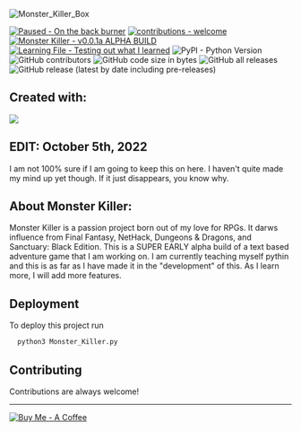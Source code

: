 ![Monster_Killer_Box](https://user-images.githubusercontent.com/113222022/189575173-cce613b2-48a9-4dda-9d3b-af7f08cdbcf3.png)

[![Paused - On the back burner](https://img.shields.io/badge/Paused-On_the_back_burner-ff0000)](https://)  [![contributions - welcome](https://img.shields.io/badge/contributions-welcome-blue)](/CONTRIBUTING.md "Go to contributions doc")  [![Monster Killer - v0.0.1a ALPHA BUILD](https://img.shields.io/badge/Monster_Killer-v0.0.1a_ALPHA_BUILD-2ea44f)](https://) [![Learning File - Testing out what I learned](https://img.shields.io/badge/Learning_File-Testing_out_what_I_learned-2ea44f)](https://) ![PyPI - Python Version](https://img.shields.io/pypi/pyversions/3)  ![GitHub contributors](https://img.shields.io/github/contributors/kurtissfrost/Monster-Killer)  ![GitHub code size in bytes](https://img.shields.io/github/languages/code-size/kurtissfrost/Monster-Killer) ![GitHub all releases](https://img.shields.io/github/downloads/kurtissfrost/Monster-Killer/total)  ![GitHub release (latest by date including pre-releases)](https://img.shields.io/github/v/release/kurtissfrost/MOnster-Killer?include_prereleases)



## Created with:
<img src="https://img.shields.io/badge/Python-3670A0?style=for-the-badge&logo=python&logoColor=ffdd54">


## EDIT: October 5th, 2022
I am not 100% sure if I am going to keep this on here. I haven't quite made my mind up yet though. If it just disappears, you know why.

## About Monster Killer:

Monster Killer is a passion project born out of my love for RPGs. It darws influence from Final Fantasy, NetHack, Dungeons & Dragons, and Sanctuary: Black Edition. This is a SUPER EARLY alpha build of a text based adventure game that I am working on. I am currently teaching myself pythin and this is as far as I have made it in the "development" of this. As I learn more, I will add more features.

## Deployment <br />

To deploy this project run

```bash
  python3 Monster_Killer.py
```

## Contributing

Contributions are always welcome!

---

[![Buy Me - A Coffee](https://img.shields.io/badge/Buy_Me-A_Coffee-FFDD00?style=for-the-badge&logo=buy+me+a+coffee&logoColor=ffffff)](https://www.buymeacoffee.com/frostkurti0)
